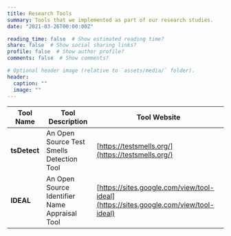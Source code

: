 ```yaml
---
title: Research Tools 
summary: Tools that we implemented as part of our research studies.
date: "2021-03-26T00:00:00Z"

reading_time: false  # Show estimated reading time?
share: false  # Show social sharing links?
profile: false  # Show author profile?
comments: false  # Show comments?

# Optional header image (relative to `assets/media/` folder).
header:
  caption: ""
  image: ""
---
```

| Tool Name     | Tool Description                              | Tool Website                                                                                 |
|---------------|-----------------------------------------------|----------------------------------------------------------------------------------------------|
| **tsDetect**  | An Open Source Test Smells Detection Tool     | [https://testsmells.org/](https://testsmells.org/)                                           |
| **IDEAL**     | An Open Source Identifier Name Appraisal Tool | [https://sites.google.com/view/tool-ideal](https://sites.google.com/view/tool-ideal) |